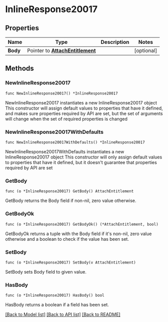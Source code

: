 # InlineResponse20017

## Properties

Name | Type | Description | Notes
------------ | ------------- | ------------- | -------------
**Body** | Pointer to [**AttachEntitlement**](AttachEntitlement.md) |  | [optional] 

## Methods

### NewInlineResponse20017

`func NewInlineResponse20017() *InlineResponse20017`

NewInlineResponse20017 instantiates a new InlineResponse20017 object
This constructor will assign default values to properties that have it defined,
and makes sure properties required by API are set, but the set of arguments
will change when the set of required properties is changed

### NewInlineResponse20017WithDefaults

`func NewInlineResponse20017WithDefaults() *InlineResponse20017`

NewInlineResponse20017WithDefaults instantiates a new InlineResponse20017 object
This constructor will only assign default values to properties that have it defined,
but it doesn't guarantee that properties required by API are set

### GetBody

`func (o *InlineResponse20017) GetBody() AttachEntitlement`

GetBody returns the Body field if non-nil, zero value otherwise.

### GetBodyOk

`func (o *InlineResponse20017) GetBodyOk() (*AttachEntitlement, bool)`

GetBodyOk returns a tuple with the Body field if it's non-nil, zero value otherwise
and a boolean to check if the value has been set.

### SetBody

`func (o *InlineResponse20017) SetBody(v AttachEntitlement)`

SetBody sets Body field to given value.

### HasBody

`func (o *InlineResponse20017) HasBody() bool`

HasBody returns a boolean if a field has been set.


[[Back to Model list]](../README.md#documentation-for-models) [[Back to API list]](../README.md#documentation-for-api-endpoints) [[Back to README]](../README.md)


